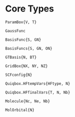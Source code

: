 # Core Types

```@docs
ParamBox{V, T}
```

```@docs
GaussFunc
```

```@docs
BasisFunc{S, GN}
```

```@docs
BasisFuncs{S, GN, ON}
```

```@docs
GTBasis{N, BT}
```

```@docs
GridBox{NX, NY, NZ}
```

```@docs
SCFconfig{N}
```

```@docs
Quiqbox.HFtempVars{HFtype, N}
```

```@docs
Quiqbox.HFfinalVars{T, N, Nb}
```

```@docs
Molecule{Nc, Ne, Nb}
```

```@docs
MolOrbital{N}
```